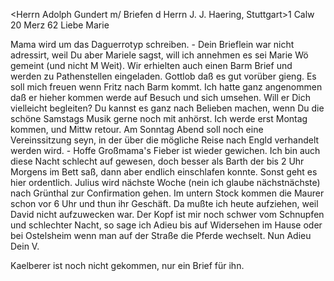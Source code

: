 <Herrn Adolph Gundert m/ Briefen d Herrn J. J. Haering, Stuttgart>1 
 Calw 20 Merz 62
Liebe Marie

Mama wird um das Daguerrotyp schreiben. - Dein Brieflein war nicht adressirt, weil Du aber Mariele sagst, will ich annehmen es sei Marie Wö gemeint (und nicht M Weit). Wir erhielten auch einen Barm Brief und werden zu Pathenstellen eingeladen. Gottlob daß es gut vorüber gieng. Es soll mich freuen wenn Fritz nach Barm kommt. Ich hatte ganz angenommen daß er hieher kommen werde auf Besuch und sich umsehen. Will er Dich vielleicht begleiten? Du kannst es ganz nach Belieben machen, wenn Du die schöne Samstags Musik gerne noch mit anhörst. Ich werde erst Montag kommen, und Mittw retour. Am Sonntag Abend soll noch eine Vereinssitzung seyn, in der über die mögliche Reise nach Engld verhandelt werden wird. - Hoffe Großmama's Fieber ist wieder gewichen. Ich bin auch diese Nacht schlecht auf gewesen, doch besser als Barth der bis 2 Uhr Morgens im Bett saß, dann aber endlich einschlafen konnte. Sonst geht es hier ordentlich. Julius wird nächste Woche (nein ich glaube nächstnächste) nach Grünthal zur Confirmation gehen. Im untern Stock kommen die Maurer schon vor 6 Uhr und thun ihr Geschäft. Da mußte ich heute aufziehen, weil David nicht aufzuwecken war. Der Kopf ist mir noch schwer vom Schnupfen und schlechter Nacht, so sage ich Adieu bis auf Widersehen im Hause oder bei Ostelsheim wenn man auf der Straße die Pferde wechselt. Nun Adieu
 Dein V.

Kaelberer ist noch nicht gekommen, nur ein Brief für ihn.

